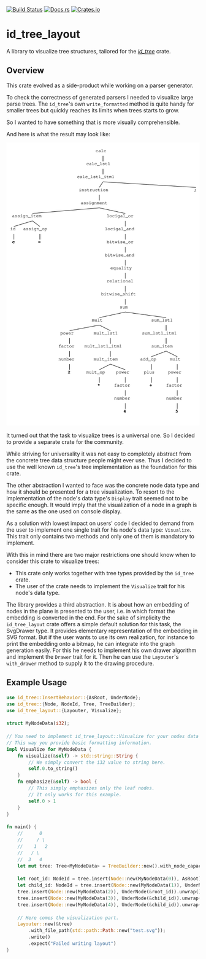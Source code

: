 [![Build Status](https://travis-ci.org/jsinger67/id-tree-layout.svg?branch=main)](https://travis-ci.org/jsinger/id-tree-layout)
[![Docs.rs](https://docs.rs/id_tree_layout/badge.svg)](https://docs.rs/id_tree_layout)
[![Crates.io](https://img.shields.io/crates/v/id_tree_layout.svg)](https://crates.io/crates/id_tree_layout)

# id_tree_layout

A library to visualize tree structures, tailored for the
*[id_tree](https://github.com/iwburns/id-tree)* crate.

## Overview

This crate evolved as a side-product while working on a parser generator.

To check the correctness of generated parsers I needed to visualize large parse trees.
The `id_tree`'s own `write_formatted` method is quite handy for smaller trees but quickly reaches its limits when trees starts to grow.

So I wanted to have something that is more visually comprehensible.

And here is what the result may look like:

![example.svg](./docs/example.svg)

It turned out that the task to visualize trees is a universal one. So I decided to provide a
separate crate for the community.

While striving for universality it was not easy to completely abstract from the concrete tree data
structure people might ever use. Thus I decided to use the well known `id_tree`'s tree
implementation as the foundation for this crate.

The other abstraction I wanted to face was the concrete node data type and how it should be
presented for a tree visualization. To resort to the implementation of the node's data type's
`Display` trait seemed not to be specific enough. It would imply that the visualization of a
node in a graph is the same as the one used on console display.

As a solution with lowest impact on users' code I decided to demand from the user to implement one single
trait for his node's data type: `Visualize`. This trait only contains two methods and only one of
them is mandatory to implement.

With this in mind there are two major restrictions one should know when to consider this crate to
visualize trees:

* This crate only works together with tree types provided by the `id_tree` crate.
* The user of the crate needs to implement the `Visualize` trait for his node's data type.

The library provides a third abstraction. It is about how an embedding of nodes in the plane is
presented to the user, i.e. in which format the embedding is converted in the end. For the sake of
simplicity the `id_tree_layout` crate offers a simple default solution for this task, the SvgDrawer
type. It provides elementary representation of the embedding in SVG format. But if the user wants
to use its own realization, for instance to print the embedding onto a bitmap, he can integrate
into the graph generation easily. For this he needs to implement his own drawer algorithm and
implement the `Drawer` trait for it. Then he can use the `Layouter`'s `with_drawer` method to supply it
to the drawing procedure.

## Example Usage

```rust
use id_tree::InsertBehavior::{AsRoot, UnderNode};
use id_tree::{Node, NodeId, Tree, TreeBuilder};
use id_tree_layout::{Layouter, Visualize};

struct MyNodeData(i32);

// You need to implement id_tree_layout::Visualize for your nodes data type.
// This way you provide basic formatting information.
impl Visualize for MyNodeData {
    fn visualize(&self) -> std::string::String {
        // We simply convert the i32 value to string here.
        self.0.to_string()
    }
    fn emphasize(&self) -> bool {
        // This simply emphasizes only the leaf nodes.
        // It only works for this example.
        self.0 > 1
    }
}

fn main() {
    //      0
    //     / \
    //    1   2
    //   / \
    //  3   4
    let mut tree: Tree<MyNodeData> = TreeBuilder::new().with_node_capacity(5).build();

    let root_id: NodeId = tree.insert(Node::new(MyNodeData(0)), AsRoot).unwrap();
    let child_id: NodeId = tree.insert(Node::new(MyNodeData(1)), UnderNode(&root_id)).unwrap();
    tree.insert(Node::new(MyNodeData(2)), UnderNode(&root_id)).unwrap();
    tree.insert(Node::new(MyNodeData(3)), UnderNode(&child_id)).unwrap();
    tree.insert(Node::new(MyNodeData(4)), UnderNode(&child_id)).unwrap();

    // Here comes the visualization part.
    Layouter::new(&tree)
        .with_file_path(std::path::Path::new("test.svg"));
        .write()
        .expect("Failed writing layout")
}

```
